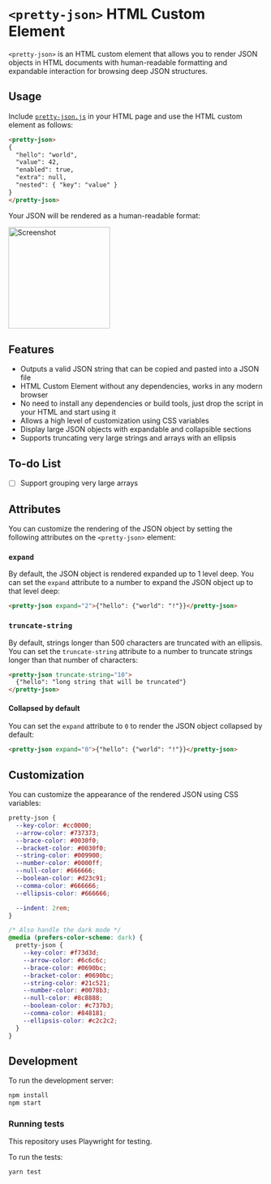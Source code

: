 # `<pretty-json>` HTML Custom Element

`<pretty-json>` is an HTML custom element that allows you to render JSON objects in HTML documents with human-readable formatting and expandable interaction for browsing deep JSON structures.

## Usage

Include [`pretty-json.js`](https://github.com/mohsen1/pretty-json/blob/main/index.js) in your HTML page and use the HTML custom element as follows:

<!-- prettier-ignore-start -->
```html
<pretty-json>
{
  "hello": "world",
  "value": 42,
  "enabled": true,
  "extra": null,
  "nested": { "key": "value" }
}
</pretty-json>
````
<!-- prettier-ignore-end -->

Your JSON will be rendered as a human-readable format:

<picture>
  <source media="(prefers-color-scheme: dark)" srcset="./screenshot-dark.png" />
  <source media="(prefers-color-scheme: light)" srcset="./screenshot.png" />
  <img src="./screenshot.png" alt="Screenshot" width="200px" />
</picture>

## Features

- Outputs a valid JSON string that can be copied and pasted into a JSON file
- HTML Custom Element without any dependencies, works in any modern browser
- No need to install any dependencies or build tools, just drop the script in your HTML and start using it
- Allows a high level of customization using CSS variables
- Display large JSON objects with expandable and collapsible sections
- Supports truncating very large strings and arrays with an ellipsis

## To-do List

- [ ] Support grouping very large arrays

## Attributes

You can customize the rendering of the JSON object by setting the following attributes on the `<pretty-json>` element:

### `expand`

By default, the JSON object is rendered expanded up to 1 level deep. You can set the `expand` attribute to a number to expand the JSON object up to that level deep:

```html
<pretty-json expand="2">{"hello": {"world": "!"}}</pretty-json>
```

### `truncate-string`

By default, strings longer than 500 characters are truncated with an ellipsis. You can set the `truncate-string` attribute to a number to truncate strings longer than that number of characters:

```html
<pretty-json truncate-string="10">
  {"hello": "long string that will be truncated"}
</pretty-json>
```

#### Collapsed by default

You can set the `expand` attribute to `0` to render the JSON object collapsed by default:

```html
<pretty-json expand="0">{"hello": {"world": "!"}}</pretty-json>
```

## Customization

You can customize the appearance of the rendered JSON using CSS variables:

```css
pretty-json {
  --key-color: #cc0000;
  --arrow-color: #737373;
  --brace-color: #0030f0;
  --bracket-color: #0030f0;
  --string-color: #009900;
  --number-color: #0000ff;
  --null-color: #666666;
  --boolean-color: #d23c91;
  --comma-color: #666666;
  --ellipsis-color: #666666;

  --indent: 2rem;
}

/* Also handle the dark mode */
@media (prefers-color-scheme: dark) {
  pretty-json {
    --key-color: #f73d3d;
    --arrow-color: #6c6c6c;
    --brace-color: #0690bc;
    --bracket-color: #0690bc;
    --string-color: #21c521;
    --number-color: #0078b3;
    --null-color: #8c8888;
    --boolean-color: #c737b3;
    --comma-color: #848181;
    --ellipsis-color: #c2c2c2;
  }
}
```

## Development

To run the development server:

```bash
npm install
npm start
```

### Running tests

This repository uses Playwright for testing.

To run the tests:

```bash
yarn test
```
